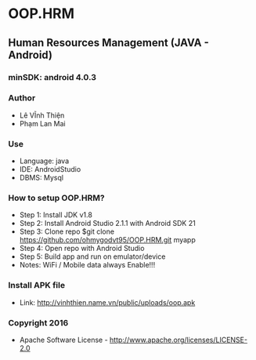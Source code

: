 # OOP.HRM

## Human Resources Management (JAVA -  Android)
### minSDK: android 4.0.3 

### Author
- Lê VĨnh Thiện
- Phạm Lan Mai

### Use
- Language: java
- IDE:  AndroidStudio
- DBMS: Mysql

### How to setup OOP.HRM?
- Step 1: Install JDK v1.8
- Step 2: Install Android Studio 2.1.1 with Android SDK 21
- Step 3: Clone repo $git clone https://github.com/ohmygodvt95/OOP.HRM.git myapp
- Step 4: Open repo with Android Studio
- Step 5: Build app and run on emulator/device
- Notes: WiFi / Mobile data always Enable!!!

### Install APK file
- Link: http://vinhthien.name.vn/public/uploads/oop.apk

### Copyright 2016 
 - Apache Software License - http://www.apache.org/licenses/LICENSE-2.0

